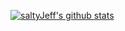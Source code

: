 [![saltyJeff's github stats](https://github-readme-stats.vercel.app/api?username=saltyJeff)](https://github.com/anuraghazra/github-readme-stats)
